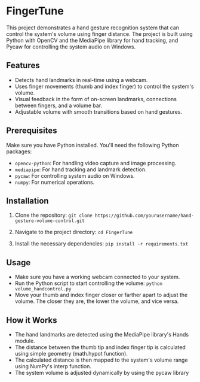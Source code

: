 # FingerTune

This project demonstrates a hand gesture recognition system that can control the system's volume using finger distance. The project is built using Python with OpenCV and the MediaPipe library for hand tracking, and Pycaw for controlling the system audio on Windows.

## Features
- Detects hand landmarks in real-time using a webcam.
- Uses finger movements (thumb and index finger) to control the system's volume.
- Visual feedback in the form of on-screen landmarks, connections between fingers, and a volume bar.
- Adjustable volume with smooth transitions based on hand gestures.

## Prerequisites

Make sure you have Python installed. You'll need the following Python packages:

- `opencv-python`: For handling video capture and image processing.
- `mediapipe`: For hand tracking and landmark detection.
- `pycaw`: For controlling system audio on Windows.
- `numpy`: For numerical operations.

## Installation

1. Clone the repository:
   `git clone https://github.com/yourusername/hand-gesture-volume-control.git`

2. Navigate to the project directory:
    `cd FingerTune`

3. Install the necessary dependencies:
    `pip install -r requirements.txt`

## Usage

- Make sure you have a working webcam connected to your system.
- Run the Python script to start controlling the volume: `python volume_handcontrol.py`
- Move your thumb and index finger closer or farther apart to adjust the volume. The closer they are, the lower the volume, and vice versa.
  
## How it Works

- The hand landmarks are detected using the MediaPipe library's Hands module.
- The distance between the thumb tip and index finger tip is calculated using simple geometry (math.hypot function).
- The calculated distance is then mapped to the system's volume range using NumPy's interp function.
- The system volume is adjusted dynamically by using the pycaw library

